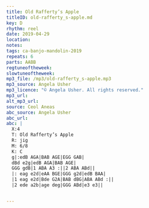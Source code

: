 ```yaml
---
title: Old Rafferty’s Apple
titleID: old-rafferty_s-apple.md
key: D
rhythm: reel
date: 2019-04-29
location:
notes:
tags: ca-banjo-mandolin-2019
repeats: 6 
parts: AABB 
regtuneoftheweek:
slowtuneoftheweek:
mp3_file: /mp3/old-rafferty_s-apple.mp3
mp3_source: Angela Usher
mp3_licence: "© Angela Usher. All rights reserved."
mp3_url:
alt_mp3_url:
source: Ceol Aneas
abc_source: Angela Usher
abc_url:
abc: |
  X:4
  T: Old Rafferty’s Apple
  R: jig
  M: 6/8
  K: C
  g|:edB AGA|BAB AGE|EGG GAB|
  dBd e2g|edB AGA|BAB AGE|
  GGG gdB|1 ABA A3 :||2 ABA ABd||
  |: eag e2d|eAA BGE|GGG g2d|edB BAA|
  |1 eag e2d|Bde G2A|BAB dBG|ABA ABd :||
  |2 ede a2b|age deg|GGG ABd|e3 e3||


---
```

